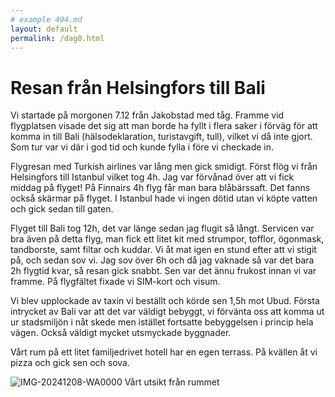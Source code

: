```yaml
---
# example 404.md
layout: default
permalink: /dag0.html
---
```


# Resan från Helsingfors till Bali

Vi startade på morgonen 7.12 från Jakobstad med tåg. Framme vid flygplatsen visade det sig att man borde ha fyllt i flera saker i förväg för att komma in till Bali (hälsodeklaration, turistavgift, tull), vilket vi då inte gjort. Som tur var vi där i god tid och kunde fylla i före vi checkade in. 

Flygresan med Turkish airlines var lång men gick smidigt. Först flög vi från Helsingfors till Istanbul vilket tog 4h. Jag var förvånad över att vi fick middag på flyget! På Finnairs 4h flyg får man bara blåbärssaft. Det fanns också skärmar på flyget. I Istanbul hade vi ingen dötid utan vi köpte vatten och gick sedan till gaten. 

Flyget till Bali tog 12h, det var länge sedan jag flugit så långt. Servicen var bra även på detta flyg, man fick ett litet kit med strumpor, tofflor, ögonmask, tandborste, samt filtar och kuddar. Vi åt mat igen en stund efter att vi stigit på, och sedan sov vi. Jag sov över 6h och då jag vaknade så var det bara 2h flygtid kvar, så resan gick snabbt. Sen var det ännu frukost innan vi var framme. På flygfältet fixade vi SIM-kort och visum. 

Vi blev upplockade av taxin vi beställt och körde sen 1,5h mot Ubud. Första intrycket av Bali var att det var väldigt bebyggt, vi förvänta oss att komma ut ur stadsmiljön i nåt skede men istället fortsatte bebyggelsen i princip hela vägen. Också väldigt mycket utsmyckade byggnader. 

Vårt rum på ett litet familjedrivet hotell har en egen terrass. På kvällen åt vi pizza och gick sen och sova.

![IMG-20241208-WA0000](https://github.com/user-attachments/assets/f2e04e55-4425-48f8-b710-c8b772abcf9c)
Vårt utsikt från rummet
